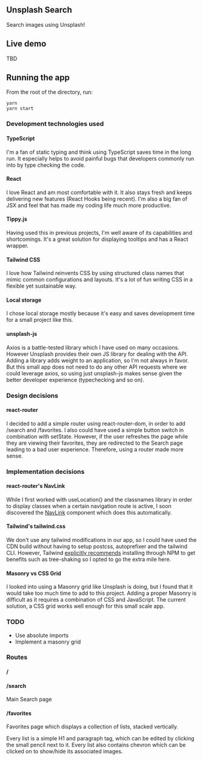 ## Unsplash Search

Search images using Unsplash!

## Live demo

TBD

## Running the app

From the root of the directory, run:
```
yarn
yarn start
```

### Development technologies used

#### TypeScript
I'm a fan of static typing and think using TypeScript saves time in the long run. It especially helps to avoid painful bugs that developers commonly run into by type checking the code.

#### React
I love React and am most comfortable with it. It also stays fresh and keeps delivering new features (React Hooks being recent). I'm also a big fan of JSX and feel that has made my coding life much more productive.

#### Tippy.js
Having used this in previous projects, I'm well aware of its capabilities and shortcomings. It's a great solution for displaying tooltips and has a React wrapper.

#### Tailwind CSS
I love how Tailwind reinvents CSS by using structured class names that mimic common configurations and layouts. It's a lot of fun writing CSS in a flexible yet sustainable way.

#### Local storage
I chose local storage mostly because it's easy and saves development time for a small project like this.

#### unsplash-js
Axios is a battle-tested library which I have used on many occasions. However Unsplash provides their own JS library for dealing with the API. Adding a library adds weight to an application, so I'm not always in favor. But this small app does not need to do any other API requests where we could leverage axios, so using just unsplash-js makes sense given the better developer experience (typechecking and so on).

### Design decisions

#### react-router
I decided to add a simple router using react-router-dom, in order to add /search and /favorites. I also could have used a simple button switch in combination with setState. However, if the user refreshes the page while they are viewing their favorites, they are redirected to the Search page leading to a bad user experience. Therefore, using a router made more sense.

### Implementation decisions

#### react-router's NavLink
While I first worked with useLocation() and the classnames library in order to display classes when a certain navigation route is active, I soon discovered the [NavLink](https://reactrouter.com/web/api/NavLink) component which does this automatically.

#### Tailwind's tailwind.css
We don't use any tailwind modifications in our app, so I could have used the CDN build without having to setup postcss, autoprefixer and the tailwind CLI. However, Tailwind [explicitly recommends](https://tailwindcss.com/docs/installation#using-tailwind-via-cdn) installing through NPM to get benefits such as tree-shaking so I opted to go the extra mile here.

#### Masonry vs CSS Grid
I looked into using a Masonry grid like Unsplash is doing, but I found that it would take too much time to add to this project. Adding a proper Masonry is difficult as it requires a combination of CSS and JavaScript. The current solution, a CSS grid works well enough for this small scale app.

### TODO

* Use absolute imports
* Implement a masonry grid

### Routes

#### /
#### /search
Main Search page

#### /favorites
Favorites page which displays a collection of lists, stacked vertically.

Every list is a simple H1 and paragraph tag, which can be edited by clicking the small pencil next to it. Every list also contains chevron which can be clicked on to show/hide its associated images.


